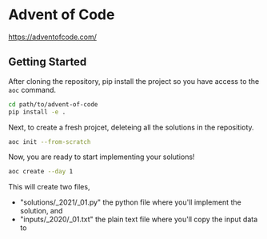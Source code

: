 # Advent of Code

https://adventofcode.com/

## Getting Started

After cloning the repository, pip install the project so you have access to the `aoc` command.

```bash
cd path/to/advent-of-code
pip install -e .
```

Next, to create a fresh projcet, deleteing all the solutions in the repositioty.

```bash
aoc init --from-scratch
```

Now, you are ready to start implementing your solutions!

```bash
aoc create --day 1
```

This will create two files,

- "solutions/\_2021/\_01.py" the python file where you'll implement the solution, and
- "inputs/\_2020/\_01.txt" the plain text file where you'll copy the input data to
